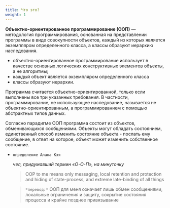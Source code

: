 ```yaml
---
title: Что это?
weight: 1
---
```


**Объектно-ориентированное программирование (ООП)** — методология программирования, основанная на представлении программы в виде совокупности объектов, каждый из которых является экземпляром определенного класса, а классы образуют иерархию наследования.

- объектно-ориентированное программирование использует в качестве основных логических конструктивных элементов объекты, а не алгоритмы;
- каждый объект является экземпляром определенного класса
- классы образуют иерархии.

Программа считается объектно-ориентированной, только если выполнены все три указанных требования. В частности, программирование, не использующее наследование, называется не объектно-ориентированным, а программированием с помощью абстрактных типов данных.

Согласно парадигме ООП программа состоит из объектов, обменивающихся сообщениями. Объекты могут обладать состоянием, единственный способ изменить состояние объекта - послать ему сообщение, в ответ на которое, объект может изменить собственное состояние.

- `определение Алана Кэя`

    *чел, придумавший термин «О-О-П», на минуточку*

    > OOP to me means only messaging, local retention and protection and hiding of state-process, and extreme late-binding of all things
    >

    > `*перевод:*` ООП для меня означает лишь обмен сообщениями, локальные ограничения и защиту, сокрытие состояния процесса и крайне позднее привязывание
    >
